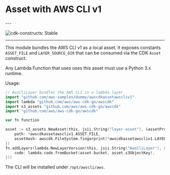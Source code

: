 # Asset with AWS CLI v1

<!--BEGIN STABILITY BANNER-->---


![cdk-constructs: Stable](https://img.shields.io/badge/cdk--constructs-stable-success.svg?style=for-the-badge)

---
<!--END STABILITY BANNER-->

This module bundles the AWS CLI v1 as a local asset. It exposes
constants `ASSET_FILE` and `LAYER_SOURCE_DIR` that can be consumed
via the CDK `Asset` construct.

Any Lambda Function that uses uses this asset must use a Python 3.x
runtime.

Usage:

```go
// AwsCliLayer bundles the AWS CLI in a lambda layer
import "github.com/aws-samples/dummy/awscdkassetawscliv1"
import lambda "github.com/aws/aws-cdk-go/awscdk"
import s3_assets "github.com/aws/aws-cdk-go/awscdk"
import "github.com/aws/aws-cdk-go/awscdk"

var fn function

asset := s3_assets.NewAsset(this, jsii.String("layer-asset"), &assetProps{
	path: *awscdkassetawscliv1.ASSET_FILE,
	assetHash: awscdk.FileSystem.fingerprint(*awscdkassetawscliv1.LAYER_SOURCE_DIR),
})
fn.addLayers(lambda.NewLayerVersion(this, jsii.String("AwsCliLayer"), &layerVersionProps{
	code: lambda.code.fromBucket(asset.bucket, asset.s3ObjectKey),
}))
```

The CLI will be installed under `/opt/awscli/aws`.
